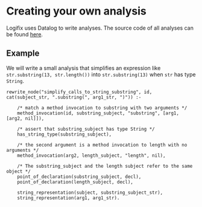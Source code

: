 # Creating your own analysis

Logifix uses Datalog to write analyses. The source code of all
analyses can be found [here](/src/rules).

## Example

We will write a small analysis that simplifies an expression like
`str.substring(13, str.length())` into `str.substring(13)` when
`str` has type `String`.

```
rewrite_node("simplify_calls_to_string_substring", id, cat(subject_str, ".substring(", arg1_str, ")")) :-

    /* match a method invocation to substring with two arguments */
    method_invocation(id, substring_subject, "substring", [arg1, [arg2, nil]]),

    /* assert that substring_subject has type String */
    has_string_type(substring_subject),
    
    /* the second argument is a method invocation to length with no arguments */
    method_invocation(arg2, length_subject, "length", nil),

    /* The substring_subject and the length subject refer to the same object */
    point_of_declaration(substring_subject, decl),
    point_of_declaration(length_subject, decl),
    
    string_representation(subject, substring_subject_str),
    string_representation(arg1, arg1_str).
```
